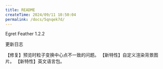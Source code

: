 ```yaml
---
title: README
createTime: 2024/09/11 10:50:04
permalink: /docs/5qnqek7d/
---
```

Egret Feather 1.2.2

更新日志

【修复】预览时粒子变换中心点不一致的问题。
【新特性】自定义渲染背景图片。
【新特性】英文语言包。